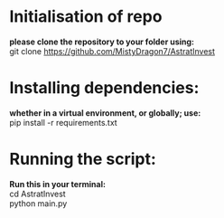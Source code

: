 # Initialisation of repo
**please clone the repository to your folder using:** <br>
git clone https://github.com/MistyDragon7/AstratInvest

# Installing dependencies:
**whether in a virtual environment, or globally; use:** <br>
pip install -r requirements.txt

# Running the script:
**Run this in your terminal:** <br>
cd AstratInvest <br>
python main.py
